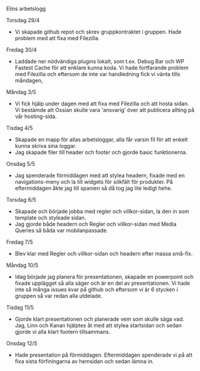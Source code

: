 Elins arbetslogg

Torsdag 29/4 
- Vi skapade github repot och skrev gruppkontraktet i gruppen. Hade problem med att fixa med Filezilla.

Fredag 30/4
- Laddade ner nödvändiga plugins lokalt, som t.ex. Debug Bar och WP Fastest Cache för att enklare kunna koda. Vi hade fortfarande problem med Filezilla och eftersom de inte var handledning fick vi vänta tills måndagen,

Måndag 3/5
- Vi fick hjälp under dagen med att fixa med Filezilla och att hosta sidan. Vi bestämde att Ossian skulle vara 'ansvarig' över att publicera allting på vår hosting-sida. 

Tisdag 4/5
- Skapade en mapp för allas arbetsloggar, alla får varsin fil för att enkelt kunna skriva sina loggar.
- Jag skapade filer till header och footer och gjorde basic funktionerna.

Onsdag 5/5
- Jag spenderade förmiddagen med att stylea headern, fixade med en navigations-meny och la till widgets för sökfält för produkter. På eftermiddagen åkte jag till spanien så då tog jag lite ledigt hehe.

Torsdag 6/5
- Skapade och började jobba med regler och villkor-sidan, la den in som template och styleade sidan.
- Jag gjorde både headern och Regler och villkor-sidan med Media Queries så båda var mobilanpassade. 

Fredag 7/5 
- Blev klar med Regler och villkor-sidan och headern efter massa små-fix.

Måndag 10/5
- Idag började jag planera för presentationen, skapade en powerpoint och fixade upplägget så alla säger och är en del av presentationen. Vi hade inte så många issues kvar på github och eftersom vi är 6 stycken i gruppen så var redan alla utdelade. 

Tisdag 11/5
- Gjorde klart presentationen och planerade vem som skulle säga vad. Jag, Linn och Kanan hjälptes åt med att stylea startsidan och sedan gjorde vi alla klart footern tillsammans.

Onsdag 12/5 
- Hade presentation på förmiddagen. Eftermiddagen spenderade vi på att fixa sista förfiningarna av hemsidan och sedan lämna in.

